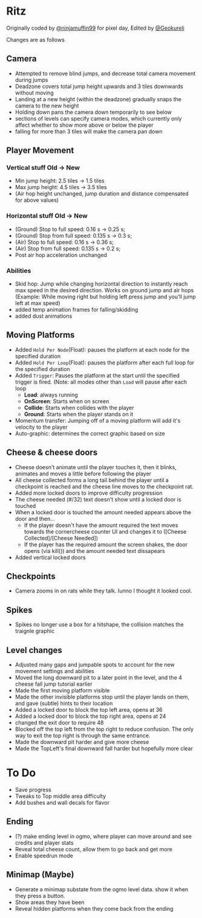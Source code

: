 # Ritz

Originally coded by [@ninjamuffin99](https://github.com/ninjamuffin99) for pixel day,
Edited by [@Geokureli](https://github.com/Geokureli)

Changes are as follows

## Camera
* Attempted to remove blind jumps, and decrease total camera movement during jumps
* Deadzone covers total jump height upwards and 3 tiles downwards without moving
* Landing at a new height (within the deadzone) gradually snaps the camera to the new height
* Holding down pans the camera down temporarily to see below
* sections of levels can specify camera modes, which currently only affect
whether to show more above or below the player
* falling for more than 3 tiles will make the camera pan down

## Player Movement
### Vertical stuff     Old       -> New
* Min jump height: 2.5 tiles -> 1.5 tiles
* Max jump height: 4.5 tiles -> 3.5 tiles
* (Air hop height unchanged, jump duration and distance compensated for above values)
### Horizontal stuff                  Old     -> New
* (Ground) Stop to full speed:    0.16  s -> 0.25 s;
* (Ground) Stop from full speed:  0.135 s -> 0.3  s;
* (Air)    Stop to full speed:    0.16  s -> 0.36 s;
* (Air)    Stop from full speed:  0.135 s -> 0.2  s;
* Post air hop acceleration unchanged
### Abilities
* Skid hop: Jump while changing horizontal direction to instantly reach max speed in
the desired direction. Works on ground jump and air hops
(Example: While moving right but holding left press jump and you'll jump left at max speed)
* added temp animation frames for falling/skidding
* added dust animations

## Moving Platforms
* Added `Hold Per Node`(Float): pauses the platform at each node for the specified duration
* Added `Hold Per Loop`(Float): pauses the platform after each full loop for the specified duration
* Added `Trigger`: Pauses the platform at the start until the specified trigger is fired. 
(Note: all modes other than `Load` will pause after each loop
  * **Load**: always running
  * **OnScreen**: Starts when on screen
  * **Collide**: Starts when collides with the player
  * **Ground**: Starts when the player stands on it
* Momentum transfer: Jumping off of a moving platform will add it's velocity to the player
* Auto-graphic: determines the correct graphic based on size

## Cheese & cheese doors
* Cheese doesn't animate until the player touches it, then it blinks, animates
and moves a little before following the player
* All cheese collected forms a long tail behind the player until a checkpoint is reached
and the cheese line moves to the checkpoint rat.
* Added more locked doors to improve difficulty progression
* The cheese needed (#/32) text doesn't show until a locked door is touched
* When a locked door is touched the amount needed appears above the door and then...
    * If the player doesn't have the amount required the text moves towards the
    cornercheese counter UI and changes it to ([Cheese Collected]/[Cheese Needed])
    * If the player has the required amount the screen shakes, the door opens (via kill()) and
    the amount needed text dissapears
* Added vertical locked doors

## Checkpoints
* Camera zooms in on rats while they talk. Iunno I thought it looked cool.

## Spikes
* Spikes no longer use a box for a hitshape, the collision matches the traignle graphic

## Level changes
* Adjusted many gaps and jumpable spots to account for the new movement settings and abilities
* Moved the long downward pit to a later point in the level, and the 4 cheese fall jump tutorial earlier
* Made the first moving platform visible
* Made the other invisible platforms stop until the player lands on them, and gave (subtle) hints to their location
* Added a locked door to block the top left area, opens at 36
* Added a locked door to block the top right area, opens at 24
* changed the exit door to require 48
* Blocked off the top left from the top right to reduce confusion. The only way to exit the
top right is through the same entrance.
* Made the downward pit harder and give more cheese
* Made the TopLeft's final downward fall harder but hopefully more clear

# To Do
* Save progress
* Tweaks to Top middle area difficulty
* Add bushes and wall decals for flavor
## Ending
* (?) make ending level in ogmo, where player can move around and see credits and player stats
* Reveal total cheese count, allow them to go back and get more
* Enable speedrun mode
## Minimap (Maybe)
* Generate a minimap substate from the ogmo level data. show it when they press a button.
* Show areas they have been
* Reveal hidden platforms when they come back from the ending


